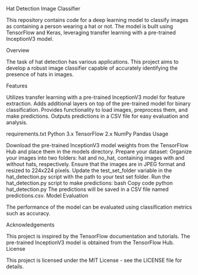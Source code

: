 Hat Detection Image Classifier

This repository contains code for a deep learning model to classify images as containing a person wearing a hat or not. The model is built using TensorFlow and Keras, leveraging transfer learning with a pre-trained InceptionV3 model.

Overview

The task of hat detection has various applications. This project aims to develop a robust image classifier capable of accurately identifying the presence of hats in images.

Features

Utilizes transfer learning with a pre-trained InceptionV3 model for feature extraction.
Adds additional layers on top of the pre-trained model for binary classification.
Provides functionality to load images, preprocess them, and make predictions.
Outputs predictions in a CSV file for easy evaluation and analysis.

requirements.txt
Python 3.x
TensorFlow 2.x
NumPy
Pandas
Usage

Download the pre-trained InceptionV3 model weights from the TensorFlow Hub and place them in the models directory.
Prepare your dataset:
Organize your images into two folders: hat and no_hat, containing images with and without hats, respectively.
Ensure that the images are in JPEG format and resized to 224x224 pixels.
Update the test_set_folder variable in the hat_detection.py script with the path to your test set folder.
Run the hat_detection.py script to make predictions:
bash
Copy code
python hat_detection.py
The predictions will be saved in a CSV file named predictions.csv.
Model Evaluation

The performance of the model can be evaluated using classification metrics such as accuracy.

Acknowledgements

This project is inspired by the TensorFlow documentation and tutorials.
The pre-trained InceptionV3 model is obtained from the TensorFlow Hub.
License

This project is licensed under the MIT License - see the LICENSE file for details.

